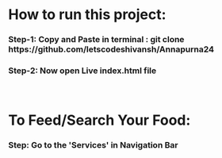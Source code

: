 <h1> How to run this project: </h1>
<h3>Step-1: Copy and Paste in terminal : git clone https://github.com/letscodeshivansh/Annapurna24 </h3>
<h3>Step-2: Now open Live index.html file </h3>
<br>

<h1>To Feed/Search Your Food:</h1>
<h3>Step: Go to the 'Services' in Navigation Bar </h3>
